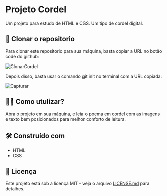 # Projeto Cordel

Um projeto para estudo de HTML e CSS. Um tipo de cordel digital.

## 🚀 Clonar o repositorio

Para clonar este repositorio para sua máquina, basta copiar a URL no botão code do giithub:

![ClonarCordel](https://github.com/maria18-ai/projeto-cordel/assets/131560480/dcc83276-19a8-4c8c-88da-eccb4ed020bd)

Depois disso, basta usar o comando git init no terminal com a URL copiada: 

![Capturar](https://github.com/maria18-ai/projeto-cordel/assets/131560480/04482b9d-e649-433d-9b2e-839a8acf41c2)



## 👩‍💻 Como utulizar?
Abra o projeto em sua máquina, e leia o poema em cordel com as imagens e texto bem posicionados para melhor conforto de leitura. 


## 🛠️ Construído com

- HTML
- CSS

## 📄 Licença

Este projeto está sob a licença MIT - veja o arquivo [LICENSE.md](https://github.com/maria18-ai/projeto-cordel/mit) para detalhes.
